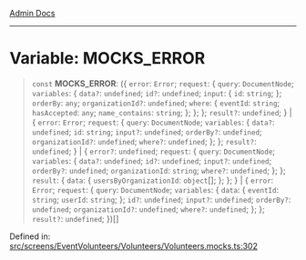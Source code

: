 [Admin Docs](/)

***

# Variable: MOCKS\_ERROR

> `const` **MOCKS\_ERROR**: (\{ `error`: `Error`; `request`: \{ `query`: `DocumentNode`; `variables`: \{ `data?`: `undefined`; `id?`: `undefined`; `input`: \{ `id`: `string`; \}; `orderBy`: `any`; `organizationId?`: `undefined`; `where`: \{ `eventId`: `string`; `hasAccepted`: `any`; `name_contains`: `string`; \}; \}; \}; `result?`: `undefined`; \} \| \{ `error`: `Error`; `request`: \{ `query`: `DocumentNode`; `variables`: \{ `data?`: `undefined`; `id`: `string`; `input?`: `undefined`; `orderBy?`: `undefined`; `organizationId?`: `undefined`; `where?`: `undefined`; \}; \}; `result?`: `undefined`; \} \| \{ `error?`: `undefined`; `request`: \{ `query`: `DocumentNode`; `variables`: \{ `data?`: `undefined`; `id?`: `undefined`; `input?`: `undefined`; `orderBy?`: `undefined`; `organizationId`: `string`; `where?`: `undefined`; \}; \}; `result`: \{ `data`: \{ `usersByOrganizationId`: `object`[]; \}; \}; \} \| \{ `error`: `Error`; `request`: \{ `query`: `DocumentNode`; `variables`: \{ `data`: \{ `eventId`: `string`; `userId`: `string`; \}; `id?`: `undefined`; `input?`: `undefined`; `orderBy?`: `undefined`; `organizationId?`: `undefined`; `where?`: `undefined`; \}; \}; `result?`: `undefined`; \})[]

Defined in: [src/screens/EventVolunteers/Volunteers/Volunteers.mocks.ts:302](https://github.com/PalisadoesFoundation/talawa-admin/blob/main/src/screens/EventVolunteers/Volunteers/Volunteers.mocks.ts#L302)
